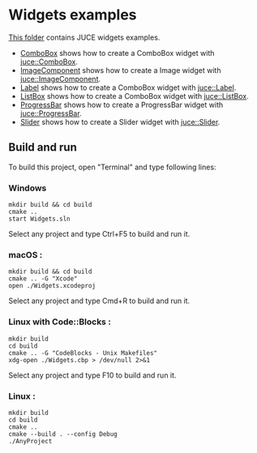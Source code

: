 # Widgets examples

[This folder](.) contains JUCE widgets examples.

* [ComboBox](ComboBox/README.md) shows how to create a ComboBox widget with [juce::ComboBox](https://docs.juce.com/master/classComboBox.html).
* [ImageComponent](ImageComponent/README.md) shows how to create a Image widget with [juce::ImageComponent](https://docs.juce.com/master/classImageComponent.html).
* [Label](Label/README.md) shows how to create a ComboBox widget with [juce::Label](https://docs.juce.com/master/classLabel.html).
* [ListBox](ListBox/README.md) shows how to create a ComboBox widget with [juce::ListBox](https://docs.juce.com/master/classListBox.html).
* [ProgressBar](ProgressBar/README.md) shows how to create a ProgressBar widget with [juce::ProgressBar](https://docs.juce.com/master/classProgressBar.html).
* [Slider](Slider/README.md) shows how to create a Slider widget with [juce::Slider](https://docs.juce.com/master/classSlider.html).

## Build and run

To build this project, open "Terminal" and type following lines:

### Windows
``` shell
mkdir build && cd build
cmake ..
start Widgets.sln
```

Select any project and type Ctrl+F5 to build and run it.

### macOS :

``` shell
mkdir build && cd build
cmake .. -G "Xcode"
open ./Widgets.xcodeproj
```

Select any project and type Cmd+R to build and run it.

### Linux with Code::Blocks :

``` shell
mkdir build
cd build
cmake .. -G "CodeBlocks - Unix Makefiles"
xdg-open ./Widgets.cbp > /dev/null 2>&1
```

Select any project and type F10 to build and run it.

### Linux :

``` shell
mkdir build
cd build
cmake ..
cmake --build . --config Debug
./AnyProject
```
